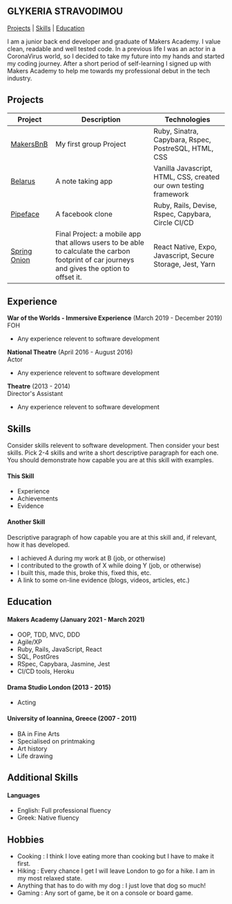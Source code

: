 ## GLYKERIA STRAVODIMOU

[Projects](##Projects) | [Skills](##Skills) | [Education](##Education)

I am a junior back end developer and graduate of Makers Academy. I value clean, readable and well tested code. In a previous life I was an actor in a CoronaVirus world, so I decided to take my future into my hands and started my coding journey. After a short period of self-learning I signed up with Makers Academy to help me towards my professional debut in the tech industry.

## Projects

| Project                                                              | Description                                                                                                                                   | Technologies                                                     |
| -------------------------------------------------------------------- | --------------------------------------------------------------------------------------------------------------------------------------------- | ---------------------------------------------------------------- |
| [MakersBnB](https://github.com/GlykeriaStr/MakersBnB)                | My first group Project                                                                                                                        | Ruby, Sinatra, Capybara, Rspec, PostreSQL, HTML, CSS             |
| [Belarus](https://github.com/GlykeriaStr/belarus)                    | A note taking app                                                                                                                             | Vanilla Javascript, HTML, CSS, created our own testing framework |
| [Pipeface](https://github.com/GlykeriaStr/acebook--Pipeface-)        | A facebook clone                                                                                                                              | Ruby, Rails, Devise, Rspec, Capybara, Circle CI/CD               |
| [Spring Onion](https://github.com/GlykeriaStr/SmellsLikeGreenSpirit) | Final Project: a mobile app that allows users to be able to calculate the carbon footprint of car journeys and gives the option to offset it. | React Native, Expo, Javascript, Secure Storage, Jest, Yarn       |

## Experience

**War of the Worlds - Immersive Experience** (March 2019 - December 2019)  
FOH

- Any experience relevent to software development

**National Theatre** (April 2016 - August 2016)  
Actor

- Any experience relevent to software development

**Theatre** (2013 - 2014)  
Director's Assistant

- Any experience relevent to software development

## Skills

Consider skills relevent to software development. Then consider your best skills. Pick 2-4 skills and write a short descriptive paragraph for each one. You should demonstrate how capable you are at this skill with examples.

#### This Skill

- Experience
- Achievements
- Evidence

#### Another Skill

Descriptive paragraph of how capable you are at this skill and, if relevant, how it has developed.

- I achieved A during my work at B (job, or otherwise)
- I contributed to the growth of X while doing Y (job, or otherwise)
- I built this, made this, broke this, fixed this, etc.
- A link to some on-line evidence (blogs, videos, articles, etc.)

## Education

#### Makers Academy (January 2021 - March 2021)

- OOP, TDD, MVC, DDD
- Agile/XP
- Ruby, Rails, JavaScript, React
- SQL, PostGres
- RSpec, Capybara, Jasmine, Jest
- CI/CD tools, Heroku

#### Drama Studio London (2013 - 2015)

- Acting

#### University of Ioannina, Greece (2007 - 2011)

- BA in Fine Arts
- Specialised on printmaking
- Art history
- Life drawing

## Additional Skills

#### Languages

- English: Full professional fluency
- Greek: Native fluency

## Hobbies

- Cooking : I think I love eating more than cooking but I have to make it first.
- Hiking : Every chance I get I will leave London to go for a hike. I am in my most relaxed state.
- Anything that has to do with my dog : I just love that dog so much!
- Gaming : Any sort of game, be it on a console or board game.
